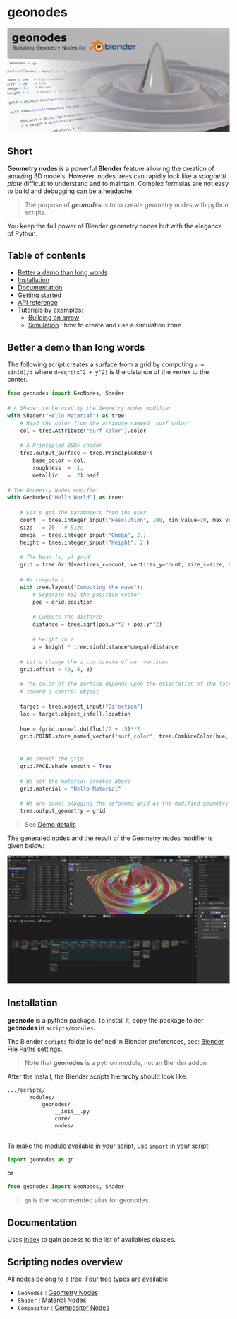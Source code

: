 # geonodes

![Scripting Geometry Nodes for Blender](docs/images/geonodes.png)

## Short

**Geometry nodes** is a powerful **Blender** feature allowing the creation of amazing 3D models.
However, nodes trees can rapidly look like a _spaghetti plate_ difficult to understand and to maintain.
Complex formulas are not easy to build and debugging can be a headache.<br>
 
> The purpose of **_geonodes_** is to to create geometry nodes with python scripts.<br>
 
You keep the full power of Blender geometry nodes but with the elegance of Python.

## Table of contents

- [Better a demo than long words](#better-a-demo-than-long-words)
- [Installation](#installation)
- [Documentation](#documentation)
- [Getting started](docs/getting_started.md)
- [API reference](docs/index.md)
- Tutorials by examples:
  - [Building an arrow](docs/arrow.md)
  - [Simulation](docs/simulation.md) : how to create and use a simulation zone

## Better a demo than long words

The following script creates a surface from a grid by computing
`z = sin(d)/d` where `d=sqrt(x^2 + y^2)` is the distance of the vertex to the center.

```python
from geonodes import GeoNodes, Shader

# A Shader to be used by the Geometry Nodes modifier
with Shader("Hello Material") as tree:
    # Read the color from the arribute nameed 'surf_color'
    col = tree.Attribute("surf_color").color
    
    # A Principled BSDF shader 
    tree.output_surface = tree.PrincipledBSDF(
        base_color = col,
        roughness  = .1,
        metallic   = .7).bsdf
        
# The Geometry Nodes modifier
with GeoNodes("Hello World") as tree:
    
    # Let's get the parameters from the user
    count  = tree.integer_input("Resolution", 100, min_value=10, max_value=300)
    size   = 20   # Size
    omega  = tree.integer_input("Omega", 2.)
    height = tree.integer_input("Height", 2.)
    
    # The base (x, y) grid
    grid = tree.Grid(vertices_x=count, vertices_y=count, size_x=size, size_y=size).mesh
    
    # We compute z
    with tree.layout("Computing the wave"):
        # Separate XYZ the position vector 
        pos = grid.position
        
        # Compute the distance
        distance = tree.sqrt(pos.x**2 + pos.y**2)
        
        # Height in z
        z = height * tree.sin(distance*omega)/distance
        
    # Let's change the z coordinate of our vertices
    grid.offset = (0, 0, z)
    
    # The color of the surface depends upon the orientation of the faces
    # towerd a control object
    
    target = tree.object_input("Direction")
    loc = target.object_info().location
    
    hue = (grid.normal.dot(loc)/2 + .5)**2
    grid.POINT.store_named_vector("surf_color", tree.CombineColor(hue, .9, .7, mode='HSV'))
    
    
    # We smooth the grid
    grid.FACE.shade_smooth = True
    
    # We set the material created above
    grid.material = "Hello Material"
    
    # We are done: plugging the deformed grid as the modified geometry
    tree.output_geometry = grid        
```

> See [Demo details](docs/demo_1.md)

The generated nodes and the result of the Geometry nodes modifier is given below:

<img src="docs/images/hello_world_blender.png" width="600" class="center">

## Installation

**geonode** is a python package. To install it, copy the package folder **geonodes** in `scripts/modules`.

The Blender `scripts` folder is defined in Blender preferences, see: [Blender File Paths settings](https://docs.blender.org/manual/en/latest/editors/preferences/file_paths.html).

> Note that **geonodes** is a python module, not an Blender addon

After the install, the Blender scripts hierarchy should look like:
```
.../scripts/
       modules/
           geonodes/
               __init__.py
               core/
               nodes/
               ...
```

To make the module available in your script, use `import` in your script:

```python
import geonodes as gn
```

or

``` python
from geonodes import GeoNodes, Shader
```

> `gn` is the recommended alias for geonodes.

## Documentation

Uses [index](docs/index.md) to gain access to the list of availables classes.

## Scripting nodes overview

All nodes belong to a tree. Four tree types are available:
- `GeoNodes` : [Geometry Nodes](docs/GeoNodes/GeoNodesTree.md)
- `Shader` : [Material Nodes](docs/Shader/ShaderTree.md)
- `Compositor` : [Compositor Nodes](docs/Compositor/CompositorTree.md)

